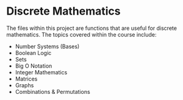 # Discrete Mathematics

The files within this project are functions that are useful for discrete mathematics. The topics covered within the course include:

- Number Systems (Bases)
- Boolean Logic
- Sets
- Big O Notation
- Integer Mathematics
- Matrices
- Graphs
- Combinations & Permutations
